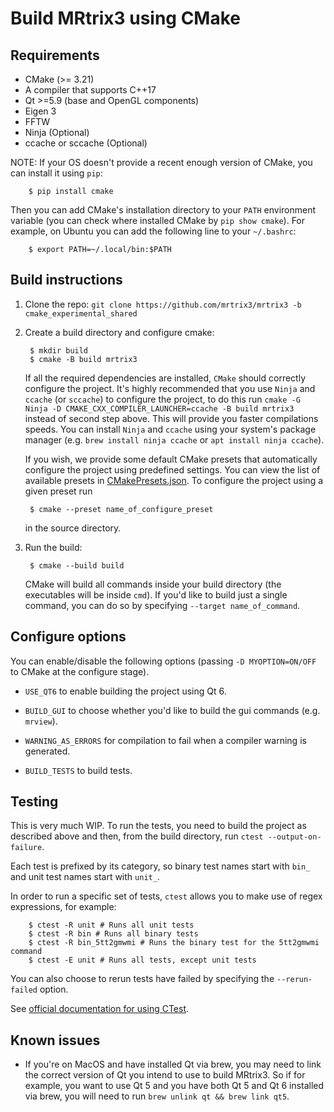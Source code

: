 # Build MRtrix3 using CMake

## Requirements
- CMake (>= 3.21)
- A compiler that supports C++17
- Qt >=5.9 (base and OpenGL components)
- Eigen 3
- FFTW
- Ninja (Optional)
- ccache or sccache (Optional)

NOTE: If your OS doesn't provide a recent enough version of CMake, you can install it using `pip`:

        $ pip install cmake

Then you can add CMake's installation directory to your `PATH` environment variable (you can check where installed
CMake by `pip show cmake`).
For example, on Ubuntu you can add the following line to your `~/.bashrc`:

        $ export PATH=~/.local/bin:$PATH

## Build instructions
1. Clone the repo: `git clone https://github.com/mrtrix3/mrtrix3 -b cmake_experimental_shared`
2. Create a build directory and configure cmake:

        $ mkdir build
        $ cmake -B build mrtrix3
    
    If all the required dependencies are installed, `CMake` should correctly configure the project.
    It's highly recommended that you use `Ninja` and `ccache` (or `sccache`) to configure the project,
    to do this run `cmake -G Ninja -D CMAKE_CXX_COMPILER_LAUNCHER=ccache -B build mrtrix3` instead of
    second step above. This will provide you faster compilations speeds. You can install `Ninja` and 
    `ccache` using your system's package manager (e.g. `brew install ninja ccache` or `apt install ninja ccache`).

    If you wish, we provide some default CMake presets that automatically configure the project using predefined
    settings. You can view the list of available presets in [CMakePresets.json](https://github.com/MRtrix3/mrtrix3/blob/cmake_experimental_shared/CMakePresets.json). To configure the project using a given preset run
    
        $ cmake --preset name_of_configure_preset
    
    in the source directory.

3. Run the build:

        $ cmake --build build

    CMake will build all commands inside your build directory (the executables will be inside `cmd`).
    If you'd like to build just a single command, you can do so by specifying `--target name_of_command`.


## Configure options

You can enable/disable the following options (passing `-D MYOPTION=ON/OFF` to CMake at the configure stage).

- `USE_QT6` to enable building the project using Qt 6.

- `BUILD_GUI` to choose whether you'd like to build the gui commands (e.g. `mrview`).

- `WARNING_AS_ERRORS` for compilation to fail when a compiler warning is generated.

- `BUILD_TESTS` to build tests.


## Testing

This is very much WIP. To run the tests, you need to build the project as described above and then, from the build directory, run `ctest --output-on-failure`.

Each test is prefixed by its category, so binary test names start with `bin_` and unit test names
start with `unit_`.

In order to run a specific set of tests, `ctest` allows you to make use of regex expressions, for example:

        $ ctest -R unit # Runs all unit tests
        $ ctest -R bin # Runs all binary tests
        $ ctest -R bin_5tt2gmwmi # Runs the binary test for the 5tt2gmwmi command
        $ ctest -E unit # Runs all tests, except unit tests

You can also choose to rerun tests have failed by specifying the `--rerun-failed` option. 

See [official documentation for using CTest](https://cmake.org/cmake/help/latest/manual/ctest.1.html).

## Known issues

- If you're on MacOS and have installed Qt via brew, you may need to link the correct version of Qt
you intend to use to build MRtrix3. So if for example, you want to use Qt 5 and you have both Qt 5 and Qt 6
installed via brew, you will need to run `brew unlink qt && brew link qt5`.
